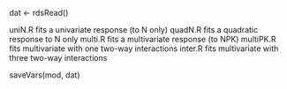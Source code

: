 dat <- rdsRead()

uniN.R fits a univariate response (to N only)
quadN.R fits a quadratic response to N only
multi.R fits a multivariate response (to NPK)
multiPK.R fits multivariate with one two-way interactions
inter.R fits multivariate with three two-way interactions

saveVars(mod, dat)
